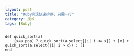 ```yaml
---
layout: post
title: "Ruby实现快速排序，只需一行"
category: 技术
tags: [Ruby]
---
```



	def quick_sort(a)
		(x=a.pop) ? quick_sort(a.select{|i| i <= x}) + [x] + quick_sort(a.select{|i| i > x}) : []
	end

